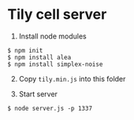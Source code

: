 # Tily cell server

1. Install node modules

```
$ npm init
$ npm install alea
$ npm install simplex-noise
```

2. Copy `tily.min.js` into this folder

3. Start server

```
$ node server.js -p 1337
```
